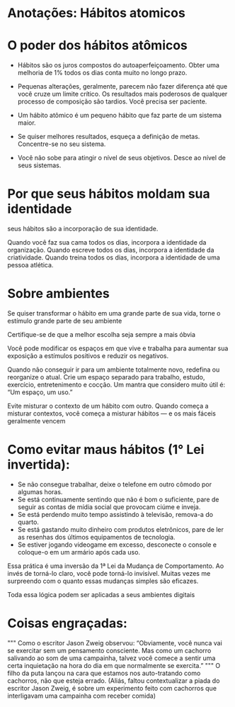 # Anotações: Hábitos atomicos

# O poder dos hábitos atômicos

- Hábitos são os juros compostos do autoaperfeiçoamento. Obter uma melhoria de 1% todos os dias conta muito no longo prazo.

- Pequenas alterações, geralmente, parecem não fazer diferença até que você cruze um limite crítico. Os resultados mais poderosos de qualquer processo de composição são tardios. Você precisa ser paciente.

- Um hábito atômico é um pequeno hábito que faz parte de um sistema maior.

- Se quiser melhores resultados, esqueça a definição de metas. Concentre-se no seu sistema.

- Você não sobe para atingir o nível de seus objetivos. Desce ao nível de seus sistemas.

# Por que seus hábitos moldam sua identidade

seus hábitos são a incorporação de sua identidade.

Quando você faz sua cama todos os dias, incorpora a identidade da organização. Quando escreve todos os dias, incorpora a identidade da criatividade. Quando treina todos os dias, incorpora a identidade de uma pessoa atlética.

# Sobre ambientes

Se quiser transformar o hábito em uma grande parte de sua vida, torne o estímulo grande parte de seu ambiente

Certifique-se de que a melhor escolha seja sempre a mais óbvia

Você pode modificar os espaços em que vive e trabalha para aumentar sua exposição a estímulos positivos e reduzir os negativos.

Quando não conseguir ir para um ambiente totalmente novo, redefina ou reorganize o atual. Crie um espaço separado para trabalho, estudo, exercício, entretenimento e cocção. Um mantra que considero muito útil é: “Um espaço, um uso.”

Evite misturar o contexto de um hábito com outro. Quando começa a misturar contextos, você começa a misturar hábitos — e os mais fáceis geralmente vencem

# Como evitar maus hábitos (1° Lei invertida):

- Se não consegue trabalhar, deixe o telefone em outro cômodo por algumas horas.
- Se está continuamente sentindo que não é bom o suficiente, pare de seguir as contas de mídia social que provocam ciúme e inveja.
- Se está perdendo muito tempo assistindo à televisão, remova-a do quarto.
- Se está gastando muito dinheiro com produtos eletrônicos, pare de ler as resenhas dos últimos equipamentos de tecnologia.
- Se estiver jogando videogame em excesso, desconecte o console e coloque-o em um armário após cada uso.

Essa prática é uma inversão da 1ª Lei da Mudança de Comportamento. Ao invés de torná-lo claro, você pode torná-lo invisível. Muitas vezes me surpreendo com o quanto essas mudanças simples são eficazes.

Toda essa lógica podem ser aplicadas a seus ambientes digitais

# Coisas engraçadas:

"""
Como o escritor Jason Zweig observou: “Obviamente, você nunca vai se exercitar sem um pensamento consciente. Mas como um cachorro salivando ao som de uma campainha, talvez você comece a sentir uma certa inquietação na hora do dia em que normalmente se exercita.”
"""
O filho da puta lançou na cara que estamos nos auto-tratando como cachorros, não que esteja errado.
(Aliás, faltou contextualizar a piada do escritor Jason Zweig, é sobre um experimento feito com cachorros que interligavam uma campainha com receber comida)
